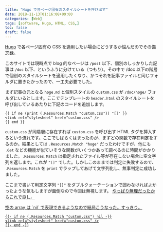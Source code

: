 ```yaml
---
title: "Hugo で各ページ固有のスタイルシートを呼び出す"
date: 2018-11-13T01:16:08+09:00
categories: [Web]
tags: [software, Hugo, HTML, CSS,]
toc: false
draft: false
---
```


[Hugo](https://gohugo.io/) で各ページ固有の CSS を適用したい場合にどうするか悩んだのでその備忘録。

このサイトでは<time datetime="2018-11-13">現時点</time>で blog 的なページは `/post` 以下、個別のしっかりした記事は `/doc` 以下、というふうに分けている（つもり）。その中で /doc 以下の階層で個別のスタイルシートを適用したくなり、かつそれを記事ファイルと同じフォルダに置きたかったので、一工夫必要でした。

まず記事の元となる `hoge.md` と個別スタイルの `custom.css` が `/doc/hoge/` フォルダにいるとします。ここでテンプレートの `header.html` のスタイルシートを呼び出しているあたりに下記のコードを追加します。

```golang
{{ if ne (print (.Resources.Match "custom.css")) "[]" }}
<link rel="stylesheet" href="custom.css" />
{{ end }}
```

`custom.css` が同階層に存在すれば `custom.css` を呼び出す HTML タグを挿入するという流れです。ここでしばらくはまったのが、まずどの関数で存在判定をするのか。結果としては `.Resources.Match "hoge"` だったわけですが、他にも `.Get` などの機能が似ていそうな関数がいくつかあって調べるのに時間がかかりました。`.Resources.Match` は指定されたファイル等が存在しない場合に空文字列を返します。これが `"[]"` でした。しかしこのままでは判定に失敗するので、 `.Resources.Match` を `print` でラップしてあげて文字列化し、無事判定に成功しました。

ここまで書いて判定文字列 `"[]"` をダブルクォーテーションで囲わなければよかったような気もしますが面倒なので今回は無視します。
<ins datetime="2020-05-04T00:33:00+09:00">やっぱり無理だったからこれで良し。</ins>

<ins datetime="2020-05-22T21:00:00+09:00">
空の array は `nil` で表現できるようなので結局こうなった。すっきり。

```golang
{{- if ne (.Resources.Match "custom.css") nil -}}
<link rel="stylesheet" href="custom.css" />
{{- end -}}
```

</ins>
